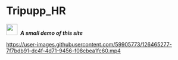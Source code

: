 # Tripupp_HR
<img src="https://media.giphy.com/media/iY8CRBdQXODJSCERIr/giphy.gif" width="30px">&nbsp; ***A small demo of this site***

https://user-images.githubusercontent.com/59905773/126465277-7f7bdb91-dc4f-4d71-9456-f08cbea1fc60.mp4

